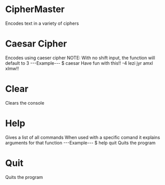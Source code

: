 # CipherMaster
 Encodes text in a variety of ciphers
 # Caesar Cipher
  Encodes using caeser cipher
  NOTE: With no shift input, the function will default to 3
  ---Example---
    $ caesar Have fun with this!! -4
    lezi jyr amxl xlmw!!
 # Clear
  Clears the console
 # Help
  Gives a list of all commands
  When used with a specific comand it explains arguments for that function
  ---Example---
    $ help quit
    Quits the program
 # Quit
   Quits the program 